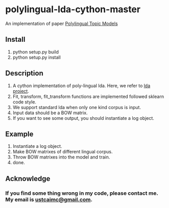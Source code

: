 # polylingual-lda-cython-master
An implementation of paper [Polylingual Topic Models](http://www.aclweb.org/anthology/D09-1092)


## Install 
1. python setup.py build
2. python setup.py install

## Description
1. A cython implementation of poly-lingual lda. Here, we refer to [lda project](https://github.com/lda-project/lda).
2. Fit, transform, fit_transform functions are implemented followed sklearn code style.  
3. We support standard lda when only one kind corpus is input.
4. Input data should be a BOW matrix. 
5. If you want to see some output, you should instantiate a log object. 


## Example
1. Instantiate a log object.
2. Make BOW matrixes of different lingual corpus.
3. Throw BOW matrixes into the model and train.
4. done.


## Acknowledge
### If you find some thing wrong in my code, please contact me. My email is ustcaimc@gmail.com.